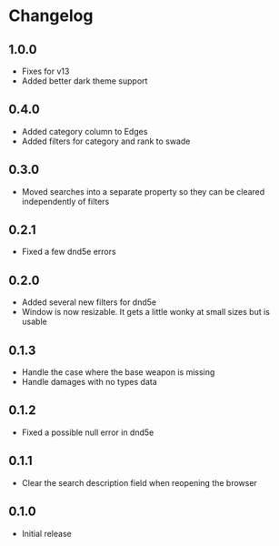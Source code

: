 # Changelog

## 1.0.0

* Fixes for v13
* Added better dark theme support

## 0.4.0

* Added category column to Edges
* Added filters for category and rank to swade

## 0.3.0

* Moved searches into a separate property so they can be cleared independently of filters

## 0.2.1

* Fixed a few dnd5e errors

## 0.2.0

* Added several new filters for dnd5e
* Window is now resizable. It gets a little wonky at small sizes but is usable

## 0.1.3

* Handle the case where the base weapon is missing
* Handle damages with no types data

## 0.1.2

* Fixed a possible null error in dnd5e

## 0.1.1

* Clear the search description field when reopening the browser

## 0.1.0

* Initial release
